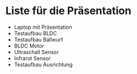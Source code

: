 Liste für die Präsentation
===

 - Laptop mit Präsentation
 - Testaufbau BLDC
 - Testaufbau Ballwurf
 - BLDC Motor
 - Ultraschall Sensor
 - Infrarot Sensor
 - Testaufbau Ausrichtung
